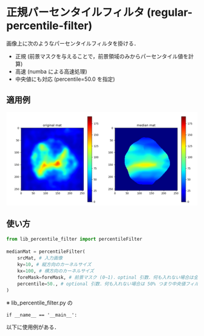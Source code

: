 # 正規パーセンタイルフィルタ (regular-percentile-filter)

画像上に次のようなパーセンタイルフィルタを掛ける．

- 正規 (前景マスクを与えることで，前景領域のみからパーセンタイル値を計算)
- 高速 (numba による高速処理)
- 中央値にも対応 (percentile=50.0 を指定)

## 適用例

![figure](figures/figure.png)


## 使い方

```python
from lib_percentile_filter import percentileFilter

medianMat = percentileFilter(
    srcMat, # 入力画像
    ky=10, # 縦方向のカーネルサイズ
    kx=100, # 横方向のカーネルサイズ
    foreMask=foreMask, # 前景マスク (0~1)．optinal 引数．何も入れない場合は全体を前景と見做す．
    percentile=50., # optional 引数．何も入れない場合は 50% つまり中央値フィルタとなる．
)
```

※ lib_percentile_filter.py の
```
if __name__ == '__main__':
```
以下に使用例がある．